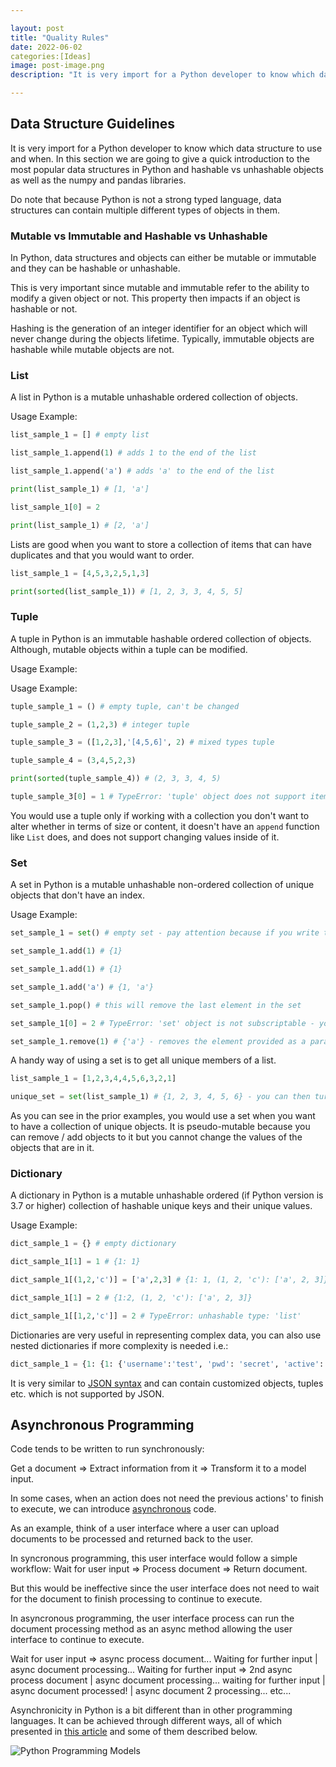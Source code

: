```yaml
---

layout: post
title: "Quality Rules"
date: 2022-06-02
categories:[Ideas]
image: post-image.png
description: "It is very import for a Python developer to know which data structure to use and when. In this section we are going to give a quick introduction to the most popular data structures in Python and hashable vs unhashable objects as well as the numpy and pandas libraries."

---
```


## Data Structure Guidelines

It is very import for a Python developer to know which data structure to use and when. In this section we are going to give a quick introduction to the most popular data structures in Python and hashable vs unhashable objects as well as the numpy and pandas libraries. 

Do note that because Python is not a strong typed language, data structures can contain multiple different types of objects in them.

### Mutable vs Immutable and Hashable vs Unhashable

In Python, data structures and objects can either be mutable or immutable and they can be hashable or unhashable.

This is very important since mutable and immutable refer to the ability to modify a given object or not. This property then impacts if an object is hashable or not.

Hashing is the generation of an integer identifier for an object which will never change during the objects lifetime. Typically, immutable objects are hashable while mutable objects are not.

### List

A list in Python is a mutable unhashable ordered collection of objects.

Usage Example:

```python
list_sample_1 = [] # empty list

list_sample_1.append(1) # adds 1 to the end of the list

list_sample_1.append('a') # adds 'a' to the end of the list

print(list_sample_1) # [1, 'a']

list_sample_1[0] = 2

print(list_sample_1) # [2, 'a']
```

Lists are good when you want to store a collection of items that can have duplicates and that you would want to order.

```python
list_sample_1 = [4,5,3,2,5,1,3]

print(sorted(list_sample_1)) # [1, 2, 3, 3, 4, 5, 5]
```

### Tuple

A tuple in Python is an immutable hashable ordered collection of objects. Although, mutable objects within a tuple can be modified.

Usage Example:

Usage Example:

```python
tuple_sample_1 = () # empty tuple, can't be changed

tuple_sample_2 = (1,2,3) # integer tuple

tuple_sample_3 = ([1,2,3],'[4,5,6]', 2) # mixed types tuple

tuple_sample_4 = (3,4,5,2,3)

print(sorted(tuple_sample_4)) # (2, 3, 3, 4, 5)

tuple_sample_3[0] = 1 # TypeError: 'tuple' object does not support item assignment
```

You would use a tuple only if working with a collection you don't want to alter whether in terms of size or content, it doesn't have an `append` function like `List` does, and does not support changing values inside of it.

### Set

A set in Python is a mutable unhashable non-ordered collection of unique objects that don't have an index.

Usage Example:

```python
set_sample_1 = set() # empty set - pay attention because if you write this: set_sample_1 = {} it considers it as a dictionary

set_sample_1.add(1) # {1}

set_sample_1.add(1) # {1}

set_sample_1.add('a') # {1, 'a'}

set_sample_1.pop() # this will remove the last element in the set

set_sample_1[0] = 2 # TypeError: 'set' object is not subscriptable - you cannot access an element in a set as you would access an element in a list

set_sample_1.remove(1) # {'a'} - removes the element provided as a parameter
```

A handy way of using a set is to get all unique members of a list.

```python
list_sample_1 = [1,2,3,4,4,5,6,3,2,1]

unique_set = set(list_sample_1) # {1, 2, 3, 4, 5, 6} - you can then turn this back to a list if you so wish to: list(unique_set)
```

As you can see in the prior examples, you would use a set when you want to have a collection of unique objects. It is pseudo-mutable because you can remove / add objects to it but you cannot change the values of the objects that are in it.

### Dictionary

A dictionary in Python is a mutable unhashable ordered (if Python version is 3.7 or higher) collection of hashable unique keys and their unique values.

Usage Example:

```python
dict_sample_1 = {} # empty dictionary

dict_sample_1[1] = 1 # {1: 1}

dict_sample_1[(1,2,'c')] = ['a',2,3] # {1: 1, (1, 2, 'c'): ['a', 2, 3]}

dict_sample_1[1] = 2 # {1:2, (1, 2, 'c'): ['a', 2, 3]}

dict_sample_1[[1,2,'c']] = 2 # TypeError: unhashable type: 'list'
```

Dictionaries are very useful in representing complex data, you can also use nested dictionaries if more complexity is needed i.e.:

```python
dict_sample_1 = {1: {1: {'username':'test', 'pwd': 'secret', 'active': True}}}
```

It is very similar to [JSON syntax][json] and can contain customized objects, tuples etc. which is not supported by JSON.

## Asynchronous Programming

Code tends to be written to run synchronously:

Get a document => Extract information from it => Transform it to a model input.

In some cases, when an action does not need the previous actions' to finish to execute, we can introduce [asynchronous][async] code.

As an example, think of a user interface where a user can upload documents to be processed and returned back to the user.

In syncronous programming, this user interface would follow a simple workflow:
Wait for user input => Process document => Return document.

But this would be ineffective since the user interface does not need to wait for the document to finish processing to continue to execute.

In asyncronous programming, the user interface process can run the document processing method as an async method allowing the user interface to continue to execute.

Wait for user input => async process document...
Waiting for further input | async document processing...
Waiting for further input => 2nd async process document | async document processing...
waiting for further input | async document processed! | async document 2 processing...
etc...

Asynchronicity in Python is a bit different than in other programming languages. It can be achieved through different ways, all of which presented in [this article][async-py] and some of them described below.

![Python Programming Models](./async-py.png "Python Programming Models")

<!-- References -->
[python-2]: https://www.python.org/downloads/release/python-2718/
[python-3]: https://www.python.org/downloads/release/python-3100/
[nep-29]: https://numpy.org/neps/nep-0029-deprecation_policy.html
[json]: https://www.w3schools.com/whatis/whatis_json.asp
[comprehension]: https://www.geeksforgeeks.org/comprehensions-in-python/#:~:text=%20Python%20supports%20the%20following%204%20types%20of,3%20Set%20Comprehensions%204%20Generator%20Comprehensions%20More%20
[comprehension-readability]: https://towardsdatascience.com/how-to-convert-loops-to-list-comprehension-in-python-15efcc696759#:~:text=List%20comprehensions%20are%20relatively%20faster%20than%20for%20loops.,figure%20out%20how%20to%20structure%20a%20list%20comprehension.
[comprehension-speed]: https://switowski.com/blog/for-loop-vs-list-comprehension
[generator]: https://www.tutorialspoint.com/generators-in-python#:~:text=Generator%20in%20python%20are%20special%20routine%20that%20can,called%20and%20it%20generates%20a%20sequence%20of%20numbers.
[map]: https://www.w3schools.com/python/ref_func_map.asp
[numpy]: https://github.com/numpy/numpy
[numpy-w3schools]: https://www.w3schools.com/python/numpy/numpy_intro.asp
[locality-of-reference]: https://stackoverflow.com/questions/7638932/what-is-locality-of-reference
[c-vs-py]: https://www.huffpost.com/entry/computer-programming-languages-why-c-runs-so-much_b_59af8178e4b0c50640cd632e#:~:text=Computer%20Programming%20Languages%3A%20Why%20C%20Runs%20So%20Much,called%20JIT%2C%20or%20Just%20In%20Time%20compilation.%20
[pandas]: https://github.com/pandas-dev/pandas
[pd-series]: https://pandas.pydata.org/pandas-docs/stable/reference/api/pandas.Series.html
[pd-df]: https://pandas.pydata.org/pandas-docs/stable/reference/api/pandas.DataFrame.html
[pd-vs-np]: https://www.educba.com/pandas-vs-numpy/
[oop]: https://www.educative.io/blog/object-oriented-programming
[oop-python]: https://pythonguides.com/object-oriented-programming-python/#:~:text=Python%20is%20an%20object-oriented%20programming%20language%20and%20it,also%20it%20focuses%20on%20writing%20the%20reusable%20code.
[overriding-overloading]: https://www.educba.com/overloading-vs-overriding/
[oop-remark]: https://www.youtube.com/watch?v=o9pEzgHorH0
[kiss]: https://www.interaction-design.org/literature/topics/keep-it-simple-stupid
[requests-lib]: https://realpython.com/python-requests/#:~:text=%20Python%E2%80%99s%20Requests%20Library%20%28Guide%29%20%201%20Getting,values%20through%20query%20string%20parameters%20in...%20More%20
[lambda]: https://thedeveloperblog.com/python/python-lambda-functions#:~:text=%20Why%20use%20lambda%20function%3F%20%201%20Example,list.%20It%20gives%20a%20new%20list...%20More%20
[async]: https://www.outsystems.com/blog/posts/asynchronous-vs-synchronous-programming/
[async-py]: https://medium.com/velotio-perspectives/an-introduction-to-asynchronous-programming-in-python-af0189a88bbb
[thread]: https://en.wikipedia.org/wiki/Thread_(computing)
[process]: https://en.wikipedia.org/wiki/Process_(computing)
[gil]: https://en.wikipedia.org/wiki/Global_interpreter_lock
[subprocess]: https://geekflare.com/learn-python-subprocess/
[multiprocessing]: https://docs.python.org/2/library/multiprocessing.html#module-multiprocessing
[asyncio]: https://docs.python.org/3/library/asyncio.html
[event-loop]: https://docs.python.org/dev/library/asyncio-eventloop.html
[coroutine]: https://docs.python.org/3.5/library/asyncio-task.html#coroutines
[future]: https://docs.python.org/3.5/library/asyncio-task.html#future
[aiohttp]: https://docs.aiohttp.org/en/stable/
[async-usage-diff]: https://leimao.github.io/blog/Python-Concurrency-High-Level/
[cpu-bound]: https://en.wikipedia.org/wiki/CPU-bound
[io-bound]: https://en.wikipedia.org/wiki/I/O_bound
[cookiecutter]: https://drivendata.github.io/cookiecutter-data-science/
[py-struct-hitch]: https://docs.python-guide.org/writing/structure/
[py-struct-tutorial-repo]: https://github.com/yngvem/python-project-structure/
[pypi]: https://pypi.org/
[jupyter]: https://marketplace.visualstudio.com/items?itemName=ms-toolsai.jupyter
[pylance]: https://marketplace.visualstudio.com/items?itemName=ms-python.vscode-pylance
[autopep8]: https://marketplace.visualstudio.com/items?itemName=himanoa.Python-autopep8
[vs-code-lint]: https://code.visualstudio.com/docs/python/linting
[flake8]: https://flake8.pycqa.org/en/latest/
[pylint]: https://pylint.org/
[pyflakes]: https://pypi.org/project/pyflakes/
[pycodestyle]: https://pypi.org/project/pycodestyle/
[pip]: https://pypi.org/project/pip/
[pkg-index]: https://pypi.org/search/?c=Programming+Language+%3A%3A+Python+%3A%3A+3
[pkg-collection]: https://www.lfd.uci.edu/~gohlke/pythonlibs/
[py-wheel]: https://pythonwheels.com/
[venv]: https://docs.python.org/3/library/venv.html
[virtualenv]: https://virtualenv.pypa.io/en/latest/
[virtualenvwrapper]: https://pypi.org/project/virtualenvwrapper/
[vscode-debug]: https://code.visualstudio.com/docs/editor/debugging
[create-pip-pkg]: https://github.com/MichaelKim0407/tutorial-pip-package
[ae-wiki]: https://mmdigitalventures.visualstudio.com/Moata/_wiki/wikis/Module%20-%20Analytical%20Engine?wikiVersion=GBmain&pagePath=/Define%20(Describe%20and%20define)
[semaphores]: https://docs.python.org/3/library/asyncio-sync.html#asyncio.Semaphore
[semaphores-tutorial]: https://tutorialedge.net/python/concurrency/python-asyncio-semaphores-tutorial/
